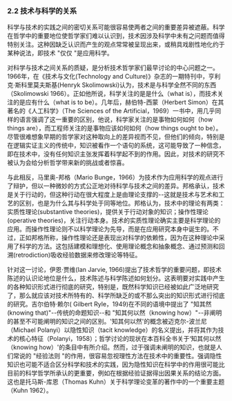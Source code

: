 ### 2.2 技术与科学的关系
科学与技术的实践之间的密切关系可能很容易使两者之间的重要差异被遮蔽。科学在哲学中的重要地位使哲学家们难以认识到，技术因涉及科学中未有之问题而值得特别关注。这种因缺乏认识而产生的观点常常被呈现出来，或稍具戏剧性地化约于某种说法，即技术 "仅仅 "是应用科学。

对科学与技术之间关系的质疑，是分析技术哲学家们最早讨论的中心问题之一。1966年，在《技术与文化(Technology and Culture)》杂志的一期特刊中，亨利克·斯科里莫夫斯基(Henryk Skolimowski)认为，技术是与科学全然不同的东西（Skolimowski 1966）。正如他所说，科学关注的是是什么（what is），而技术关注的是应有什么（what is to be）。几年后，赫伯特-西蒙（Herbert Simon）在其著名的《人工科学》（The Sciences of the Artificial，1969）一书中，用几乎同样的语言强调了这一重要的区别，他说，科学家关注的是事物如何如何（how things are），而工程师关注的是事物应该如何如何（how things ought to be）。尽管很难想象早期的哲学家对这种取向上的差异视而不见，但他们的倾向，特别是在逻辑实证主义的传统中，知识被看作一个语句的系统，这可能导致了一种信念，即在技术中，没有任何知识主张发挥着科学起不到的作用。因此，对技术的研究不被认为会给分析哲学带来新的挑战或者惊喜。

与此相反，马里奥-邦格（Mario Bunge，1966）为技术作为应用科学的观点进行了辩护，但以一种微妙的方式公正地对待科学与技术之间的差异。邦格承认，技术是关于行动的，但这种行动在很大程度上是由理论支撑的--这就是技术与艺术和工艺的区别，也是为什么其与科学处于同等地位。邦格认为，技术中的理论有两类：实质性理论(substantive theories)，提供关于行动对象的知识；操作性理论(operative theories)，关注行动本身。技术的实质性理论确实主要是科学理论的应用。而操作性理论则不以科学理论为先导，而是在应用研究本身中诞生的。不过，正如邦格所称，操作性理论还是表现出对科学的依赖性，因为在这种理论中采用了科学的方法。这包括建模和理想化、使用理论概念和抽象概念、通过预测和回溯(retrodiction)吸收经验数据来修改理论等特征。

针对这一讨论，伊恩·贾维(Ian Jarvie, 1966)提出了技术哲学的重要问题，即技术陈述的认识论地位是什么，技术陈述与科学陈述如何划分。这表明要对实践中产生的各种知识形式进行彻底的研究，特别是，既然科学知识已经被如此广泛地研究了，那么就应该对技术所特有的、科学所缺乏的或不那么突出的知识形式进行彻底的研究。吉尔伯特·赖尔( Gilbert Ryle，1949)在不同的语境中提出了 "知其然(knowing that)"--传统的命题知识--和 "知其何以然（knowing how）"--非阐明的甚至不可能阐明的知识之间的区别。'知其何以然'的概念被迈克尔-波兰尼（Michael Polanyi）以隐性知识（tacit knowledge）的名义提出，并将其作为技术的核心特征（Polanyi，1958）；哲学讨论的现状在本百科全书关于‘知其何以然（knowing how）'的条目中有所介绍。然而，过于强调未阐明的知识，也就是人们常说的 "经验法则 "的作用，很容易忽视理性方法在技术中的重要性。强调隐性知识也可能不适合区分科学和技术的实践，因为隐性知识在科学中的作用很可能比目前的科学哲学所承认的更重要，例如在根据经验证据得出因果关系的结论方面。这也是托马斯-库恩（Thomas Kuhn）关于科学理论变革的著作中的一个重要主题（Kuhn 1962）。

